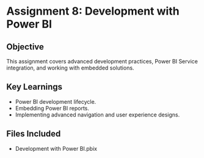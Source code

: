 # Assignment 8: Development with Power BI

## Objective
This assignment covers advanced development practices, Power BI Service integration, and working with embedded solutions.

## Key Learnings
- Power BI development lifecycle.
- Embedding Power BI reports.
- Implementing advanced navigation and user experience designs.

## Files Included
- Development with Power BI.pbix

